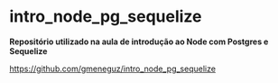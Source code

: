 # intro_node_pg_sequelize
**Repositório utilizado na aula de introdução ao Node com Postgres e Sequelize**

https://github.com/gmeneguz/intro_node_pg_sequelize